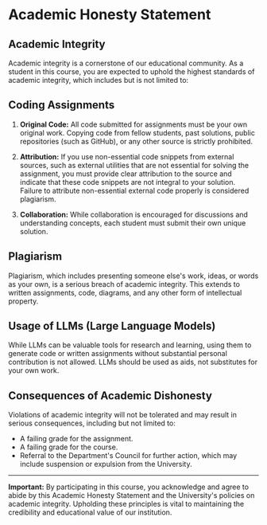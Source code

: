 # Academic Honesty Statement

## Academic Integrity

Academic integrity is a cornerstone of our educational community. As a student in this course, you are expected to 
uphold the highest standards of academic integrity, which includes but is not limited to:

## Coding Assignments

1. **Original Code:** All code submitted for assignments must be your own original work. 
Copying code from fellow students, past solutions, public repositories (such as GitHub), or any other source is strictly 
prohibited.

2. **Attribution:** If you use non-essential code snippets from external sources, such as external utilities that are not 
essential for solving the assignment, you must provide clear attribution to the source and indicate that these code snippets 
are not integral to your solution. Failure to attribute non-essential external code properly is considered plagiarism.

3. **Collaboration:** While collaboration is encouraged for discussions and understanding concepts, each student must 
submit their own unique solution.

## Plagiarism

Plagiarism, which includes presenting someone else's work, ideas, or words as your own, is a serious breach of academic 
integrity. This extends to written assignments, code, diagrams, and any other form of intellectual property.

## Usage of LLMs (Large Language Models)

While LLMs can be valuable tools for research and learning, using them to generate code or written assignments without 
substantial personal contribution is not allowed. LLMs should be used as aids, not substitutes for your own work.

## Consequences of Academic Dishonesty

Violations of academic integrity will not be tolerated and may result in serious consequences, including but not limited to:

- A failing grade for the assignment.
- A failing grade for the course.
- Referral to the Department's Council for further action, which may include suspension or expulsion from the University.

---
**Important:** By participating in this course, you acknowledge and agree to abide by this Academic Honesty Statement and the University's 
policies on academic integrity. Upholding these principles is vital to maintaining the credibility and educational value 
of our institution.
